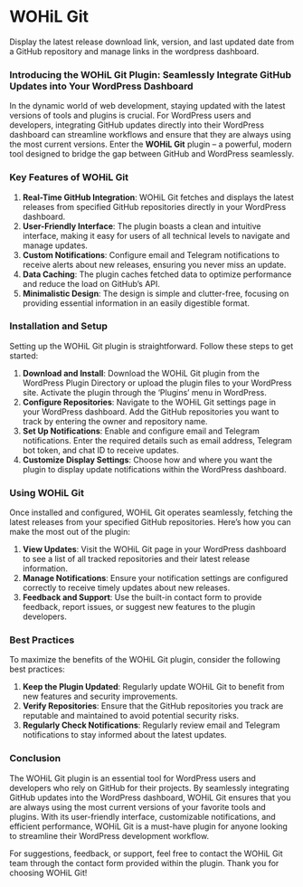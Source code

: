 # WOHiL Git
Display the latest release download link, version, and last updated date from a GitHub repository and manage links in the wordpress dashboard.

### Introducing the WOHiL Git Plugin: Seamlessly Integrate GitHub Updates into Your WordPress Dashboard

In the dynamic world of web development, staying updated with the latest versions of tools and plugins is crucial. For WordPress users and developers, integrating GitHub updates directly into their WordPress dashboard can streamline workflows and ensure that they are always using the most current versions. Enter the **WOHiL Git** plugin – a powerful, modern tool designed to bridge the gap between GitHub and WordPress seamlessly.

### Key Features of WOHiL Git

1. **Real-Time GitHub Integration**: WOHiL Git fetches and displays the latest releases from specified GitHub repositories directly in your WordPress dashboard.
2. **User-Friendly Interface**: The plugin boasts a clean and intuitive interface, making it easy for users of all technical levels to navigate and manage updates.
3. **Custom Notifications**: Configure email and Telegram notifications to receive alerts about new releases, ensuring you never miss an update.
4. **Data Caching**: The plugin caches fetched data to optimize performance and reduce the load on GitHub’s API.
5. **Minimalistic Design**: The design is simple and clutter-free, focusing on providing essential information in an easily digestible format.

### Installation and Setup

Setting up the WOHiL Git plugin is straightforward. Follow these steps to get started:

1. **Download and Install**: Download the WOHiL Git plugin from the WordPress Plugin Directory or upload the plugin files to your WordPress site. Activate the plugin through the ‘Plugins’ menu in WordPress.
2. **Configure Repositories**: Navigate to the WOHiL Git settings page in your WordPress dashboard. Add the GitHub repositories you want to track by entering the owner and repository name.
3. **Set Up Notifications**: Enable and configure email and Telegram notifications. Enter the required details such as email address, Telegram bot token, and chat ID to receive updates.
4. **Customize Display Settings**: Choose how and where you want the plugin to display update notifications within the WordPress dashboard.

### Using WOHiL Git

Once installed and configured, WOHiL Git operates seamlessly, fetching the latest releases from your specified GitHub repositories. Here’s how you can make the most out of the plugin:

1. **View Updates**: Visit the WOHiL Git page in your WordPress dashboard to see a list of all tracked repositories and their latest release information.
2. **Manage Notifications**: Ensure your notification settings are configured correctly to receive timely updates about new releases.
3. **Feedback and Support**: Use the built-in contact form to provide feedback, report issues, or suggest new features to the plugin developers.

### Best Practices

To maximize the benefits of the WOHiL Git plugin, consider the following best practices:

1. **Keep the Plugin Updated**: Regularly update WOHiL Git to benefit from new features and security improvements.
2. **Verify Repositories**: Ensure that the GitHub repositories you track are reputable and maintained to avoid potential security risks.
3. **Regularly Check Notifications**: Regularly review email and Telegram notifications to stay informed about the latest updates.

### Conclusion

The WOHiL Git plugin is an essential tool for WordPress users and developers who rely on GitHub for their projects. By seamlessly integrating GitHub updates into the WordPress dashboard, WOHiL Git ensures that you are always using the most current versions of your favorite tools and plugins. With its user-friendly interface, customizable notifications, and efficient performance, WOHiL Git is a must-have plugin for anyone looking to streamline their WordPress development workflow.

For suggestions, feedback, or support, feel free to contact the WOHiL Git team through the contact form provided within the plugin. Thank you for choosing WOHiL Git!
